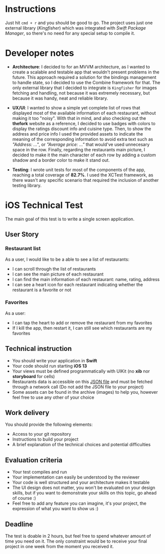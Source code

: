 # Instructions

Just hit `cmd + r` and you should be good to go. The project uses just one external library (_Kingfisher_) which was integrated with _Swift Package Manager_, so there's no need for any special setup to compile it.

# Developer notes

 - **Architecture**: I decided to for an MVVM architecture, as I wanted to create a scalable and testable app that wouldn't present problems in the future. This approach required a solution for the bindings management to handle state, so I decided to use the Combine framework for that. The only external library that I decided to integrate is `Kingfisher` for images fetching and handling, not because it was extremely necessary, but because it was handy, neat and reliable library.
 
 - **UX/UI**: I wanted to show a simple yet complete list of rows that displayed most of the available information of each restaurant, without making it too "noisy". With that in mind, and also checking out the **thefork** website as a reference, I decided to use badges with colors to display the ratings discount info and cuisine type. Then, to show the address and price info I used the provided assets to indicate the meaning of the corresponding information to avoid extra text such as _"Address: ..."_, or _"Average price: ..."_ that would've used unnecesary space in the row. Finally, regarding the restaurants main picture, I decided to make it the main character of each row by adding a custom shadow and a border color to make it stand out.
 
 - **Testing**: I wrote unit tests for most of the components of the app, reaching a total coverage of **82.7%**. I used the XCTest framework, as there wasn't any specific scenario that required the inclusion of another testing library.
 

# iOS Technical Test

The main goal of this test is to write a single screen application.

## User Story

### Restaurant list

As a user, I would like to be a able to see a list of restaurants:
- I can scroll through the list of restaurants
- I can see the main picture of each restaurant
- I can find the main information of each restaurant: name, rating, address
- I can see a heart icon for each restaurant indicating whether the restaurant is a favorite or not

### Favorites

As a user:
- I can tap the heart to add or remove the restaurant from my favorites
- If I kill the app, then restart it, I can still see which restaurants are my favorites

## Technical instruction

- You should write your application in **Swift**
- Your code should run starting **iOS 13**
- Your views must be defined programmatically with UIKit (no **xib** nor **storyboard** for cells)
- Restaurants data is accessible on this [JSON file](https://alanflament.github.io/TFTest/test.json) and must be fetched through a network call (Do not add the JSON file to your project)
- Some assets can be found in the archive (images) to help you, however feel free to use any other of your choice

## Work delivery

You should provide the following elements:
- Access to your git repository
- Instructions to build your project
- A brief explanation of the technical choices and potential difficulties

## Evaluation criteria

- Your test compiles and run
- Your implementation can easily be understood by the reviewer
- Your code is well structured and your architecture makes it testable 
- The UI design does not matter, you won't be evaluated on your design skills, but if you want to demonstrate your skills on this topic, go ahead of course :)
- Feel free to add any feature you can imagine, it's your project, the expression of what you want to show us :)

## Deadline

The test is doable in 2 hours, but feel free to spend whatever amount of time you need on it.
The only constraint would be to receive your final project in one week from the moment you received it.
